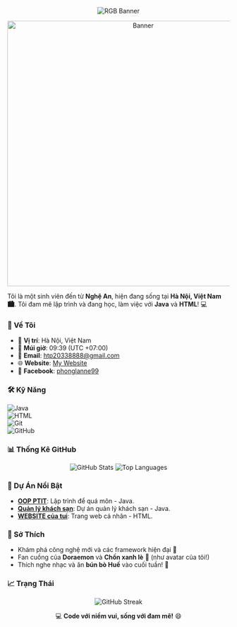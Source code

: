 <p align="center">
  <img src="https://readme-typing-svg.herokuapp.com?font=Fira+Code&size=20&duration=3000&pause=1000&colorMode=gradient&gradientColors=FF0000,00FF00,0000FF&width=1000&lines=Xin+chào!+Tôi+là+Hoàng+Trần+Phong+👋+~+Sinh+viên+đam+mê+công+nghệ+từ+Nghệ+An!+🚀" alt="RGB Banner">
</p>

<p align="center">
  <img src="https://i.imgur.com/uNMRRjk.jpeg" alt="Banner" width="600">
</p>

Tôi là một sinh viên đến từ **Nghệ An**, hiện đang sống tại **Hà Nội, Việt Nam 🏙️**. Tôi đam mê lập trình và đang học, làm việc với **Java** và **HTML**! 💻

### 🌟 Về Tôi
- 📍 **Vị trí**: Hà Nội, Việt Nam  
- 📅 **Múi giờ**: 09:39 (UTC +07:00)  
- 📧 **Email**: [htp20338888@gmail.com](mailto:htp20338888@gmail.com)  
- 🌐 **Website**: [My Website](https://htp8888.github.io/my-website/)  
- 📘 **Facebook**: [phonglanne99](https://facebook.com/phonglanne99)

### 🛠️ Kỹ Năng
![Java](https://img.shields.io/badge/-Java-007396?style=flat-square&logo=java)  
![HTML](https://img.shields.io/badge/-HTML-E34F26?style=flat-square&logo=html5)  
![Git](https://img.shields.io/badge/-Git-F05032?style=flat-square&logo=git)  
![GitHub](https://img.shields.io/badge/-GitHub-181717?style=flat-square&logo=github)

### 📊 Thống Kê GitHub
<p align="center">
  <img src="https://github-readme-stats.vercel.app/api?username=HTP8888&show_icons=true&theme=midnight-purple" alt="GitHub Stats">
  <img src="https://github-readme-stats.vercel.app/api/top-langs/?username=HTP8888&layout=compact&theme=midnight-purple" alt="Top Languages">
</p>

### 📌 Dự Án Nổi Bật
- **[OOP PTIT](https://github.com/HTP8888/OOP-PTIT)**: Lập trình để quá môn - Java.  
- **[Quản lý khách sạn](https://github.com/HTP8888/hotel69)**: Dự án quản lý khách sạn - Java.  
- **[WEBSITE của tui](https://htp8888.github.io/my-website/)**: Trang web cá nhân - HTML.

### 🎯 Sở Thích
- Khám phá công nghệ mới và các framework hiện đại 🌟  
- Fan cuồng của **Doraemon** và **Chồn xanh lè** 🐾 (như avatar của tôi!)  
- Thích nghe nhạc và ăn **bún bò Huế** vào cuối tuần! 🍜

### 📈 Trạng Thái
<p align="center">
  <img src="https://github-readme-streak-stats.herokuapp.com/?user=HTP8888&theme=midnight-purple" alt="GitHub Streak">
</p>

<p align="center">
  💻 <b>Code với niềm vui, sống với đam mê!</b> 😄
</p>
